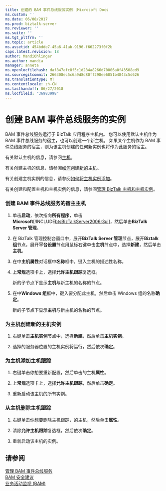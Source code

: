 ```yaml
---
title: 创建的 BAM 事件总线服务实例 |Microsoft Docs
ms.custom: ''
ms.date: 06/08/2017
ms.prod: biztalk-server
ms.reviewer: ''
ms.suite: ''
ms.tgt_pltfrm: ''
ms.topic: article
ms.assetid: 454bdde7-45a6-41ab-9196-f662273f0f2b
caps.latest.revision: 18
author: MandiOhlinger
ms.author: mandia
manager: anneta
ms.openlocfilehash: daf847afc8f5c1d284a8266d70006a0f43508ed9
ms.sourcegitcommit: 266308ec5c6a9d8d80ff298ee6051b4843c5d626
ms.translationtype: MT
ms.contentlocale: zh-CN
ms.lasthandoff: 06/27/2018
ms.locfileid: "36983998"
---
```

# <a name="creating-instances-of-the-bam-event-bus-service"></a>创建 BAM 事件总线服务的实例
BAM 事件总线服务运行于 BizTalk 应用程序主机内。 您可以使用默认主机作为 BAM 事件总线服务的宿主，也可以创建一个新主机。 如果某个主机作为 BAM 事件总线服务的宿主，则为该主机创建的任何新实例也将作为此服务的宿主。  
  
 有关默认主机的信息，请参阅[主机](../core/hosts.md)。  
  
 有关创建主机的信息，请参阅[如何创建新的主机](../core/how-to-create-a-new-host.md)。  
  
 有关创建主机实例的信息，请参阅[如何将主机实例添加](../core/how-to-add-a-host-instance.md)。  
  
 有关创建和配置主机和主机实例的信息，请参阅[管理 BizTalk 主机和主机实例](../core/managing-biztalk-hosts-and-host-instances.md)。  
  
### <a name="to-create-the-host-that-hosts-the-bam-event-bus-service"></a>创建 BAM 事件总线服务的宿主主机  
  
1. 单击**启动**，依次指向**所有程序**，单击**Microsoft**[!INCLUDE[btsBizTalkServer2006r3ui](../includes/btsbiztalkserver2006r3ui-md.md)]，然后单击**BizTalk Server 管理**。  
  
2. 在 BizTalk 管理控制台窗口中，展开**BizTalk Server 管理**节点，展开**Biztalk 组**节点，展开**平台设置**节点用鼠标右键单击**主机**节点中，选择**新建**，然后单击**主机**。  
  
3. 在中**主机属性**对话框中**名称**框中，键入主机的描述性名称。  
  
4. 上**常规**选项卡上，选择**允许主机跟踪**复选框。  
  
    新的子节点下显示**主机**与新主机的名称的节点。  
  
5. 在中**Windows 组**框中，键入要分配此主机，然后单击 Windows 组的名称**确定**。  
  
    新的子节点下显示**主机**与新主机的名称的节点。  
  
### <a name="to-create-a-new-host-instance-of-the-host"></a>为主机创建新的主机实例  
  
1.  右键单击**主机实例**节点中，选择**新建**，然后单击**主机实例**。  
  
2.  选择的服务器位置的主机实例将运行，然后依次**确定**。  
  
### <a name="to-add-hosting-tracking-to-the-host"></a>为主机添加主机跟踪  
  
1.  右键单击你想要重新配置，然后单击的主机**属性**。  
  
2.  上**常规**选项卡上，选择**允许主机跟踪**，然后单击**确定**。  
  
3.  重新启动该主机的所有实例。  
  
### <a name="to-remove-hosting-tracking-from-the-host"></a>从主机删除主机跟踪  
  
1.  右键单击你想要删除主机跟踪，的主机，然后单击**属性**。  
  
2.  清除**允许主机跟踪**复选框，然后依次**确定**。  
  
3.  重新启动该主机的实例。  
  
## <a name="see-also"></a>请参阅  
 [管理 BAM 事件总线服务](../core/managing-the-bam-event-bus-service.md)   
 [BAM 安全建议](../core/bam-security-recommendations.md)   
 [业务活动监视 (BAM)](../core/business-activity-monitoring-bam.md)